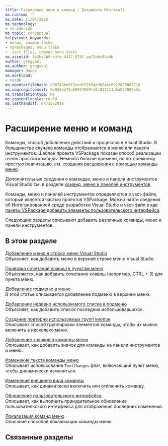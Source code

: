 ```yaml
---
title: Расширение меню и команд | Документы Microsoft
ms.custom: ''
ms.date: 11/04/2016
ms.technology:
- vs-ide-sdk
ms.topic: conceptual
helpviewer_keywords:
- menus, common tasks
- VSPackages, menu tasks
- .vsct files, common menu tasks
ms.assetid: 7b2be4b9-e3fe-4412-874f-ae72ebc84c4b
author: gregvanl
ms.author: gregvanl
manager: douge
ms.workload:
- vssdk
ms.openlocfilehash: 830748be6f2cedf57b94a9824bc0912820067718
ms.sourcegitcommit: 6a9d5bd75e50947659fd6c837111a6a547884e2a
ms.translationtype: MT
ms.contentlocale: ru-RU
ms.lasthandoff: 04/16/2018
---
```

# <a name="extending-menus-and-commands"></a>Расширение меню и команд
Команды, способ добавления действий и процессов в Visual Studio. В большинстве случаев команды отображаются в меню или панели инструментов. Шаблон проекта VSPackage показан способ реализации очень простой команды. Немного больше времени, но по-прежнему простую реализацию, см. [создания расширения с помощью команды меню](../extensibility/creating-an-extension-with-a-menu-command.md).  
  
 Дополнительные сведения о командах, меню и панели инструментов Visual Studio см. в разделе [команд, меню и панелей инструментов](../extensibility/internals/commands-menus-and-toolbars.md).  
  
 Команды, меню и панелей инструментов определяются в vsct-файле, который является частью проектов VSPackage. Можно найти сведения об Интегрированной среде разработки Visual Studio и vsct-файл в [как пакеты VSPackage добавить элементы пользовательского интерфейса](../extensibility/internals/how-vspackages-add-user-interface-elements.md).  
  
 Следующие разделы описывают добавить различные команды, меню и панели инструментов.  
  
## <a name="in-this-section"></a>В этом разделе  
 [Добавление меню в строку меню Visual Studio](../extensibility/adding-a-menu-to-the-visual-studio-menu-bar.md)  
 Объясняет, как добавить меню в верхней строке меню Visual Studio.  
  
 [Привязка сочетаний клавиш к пунктам меню](../extensibility/binding-keyboard-shortcuts-to-menu-items.md)  
 Объясняется, как добавить сочетание клавиш (например, CTRL + 3) для пункта меню.  
  
 [Добавление подменю в меню](../extensibility/adding-a-submenu-to-a-menu.md)  
 В этой статье описывается добавление подменю в верхнем меню.  
  
 [Добавление недавно используемого списка в подменю](../extensibility/adding-a-most-recently-used-list-to-a-submenu.md)  
 Объясняет, как добавить список последних использовавшихся.  
  
 [Создание повторно используемых групп кнопок](../extensibility/creating-reusable-groups-of-buttons.md)  
 Описывает способ группировки элементов команды, чтобы их можно включить в несколько меню.  
  
 [Добавление значков в команды меню](../extensibility/adding-icons-to-menu-commands.md)  
 Описывает, как добавить значок для команды на панели инструментов и меню.  
  
 [Изменение текста команды меню](../extensibility/changing-the-text-of-a-menu-command.md)  
 Описывает использование `TextChanges` флаг, включающий пункт меню, чтобы динамически изменяться.  
  
 [Изменение внешнего вида команды](../extensibility/changing-the-appearance-of-a-command.md)  
 Описывает, как динамически включить или отключить команду.  
  
 [Обновление пользовательского интерфейса](../extensibility/updating-the-user-interface.md)  
 Описывает, как выполнить принудительное обновление пользовательского интерфейса для отображения последних изменений.  
  
 [Локализация команд меню](../extensibility/localizing-menu-commands.md)  
 Описание способов локализации команды меню.  
  
## <a name="related-sections"></a>Связанные разделы